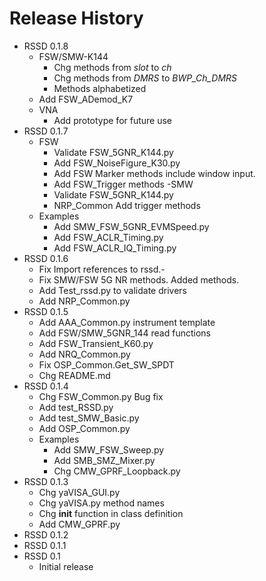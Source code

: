 Release History
=====================================================================
- RSSD 0.1.8
    - FSW/SMW-K144 
        - Chg methods from _slot_ to _ch_
        - Chg methods from _DMRS_ to _BWP_Ch_DMRS_
        - Methods alphabetized
    - Add FSW_ADemod_K7
    - VNA
        - Add prototype for future use
- RSSD 0.1.7
    - FSW
        - Validate FSW_5GNR_K144.py
        - Add FSW_NoiseFigure_K30.py
        - Add FSW Marker methods include window input.
        - Add FSW_Trigger methods
    -SMW
        - Validate FSW_5GNR_K144.py
        - NRP_Common Add trigger methods
    - Examples
        - Add SMW_FSW_5GNR_EVMSpeed.py
        - Add FSW_ACLR_Timing.py
        - Add FSW_ACLR_IQ_Timing.py
- RSSD 0.1.6
     - Fix Import references to rssd.- 
     - Fix SMW/FSW 5G NR methods.  Added methods.
     - Add Test_rssd.py to validate drivers
     - Add NRP_Common.py
 - RSSD 0.1.5 
     - Add AAA_Common.py instrument template
     - Add FSW/SMW_5GNR_144 read functions
     - Add FSW_Transient_K60.py
     - Add NRQ_Common.py
     - Fix OSP_Common.Get_SW_SPDT
     - Chg README.md
 - RSSD 0.1.4 
     - Chg FSW_Common.py Bug fix
     - Add test_RSSD.py
     - Add test_SMW_Basic.py
     - Add OSP_Common.py
     - Examples
         - Add SMW_FSW_Sweep.py
         - Add SMB_SMZ_Mixer.py
         - Chg CMW_GPRF_Loopback.py
 - RSSD 0.1.3
      - Chg yaVISA_GUI.py
      - Chg yaVISA.py method names
      - Chg __init__ function in class definition
      - Add CMW_GPRF.py
 - RSSD 0.1.2
 - RSSD 0.1.1
 - RSSD 0.1
      - Initial release
    
    
